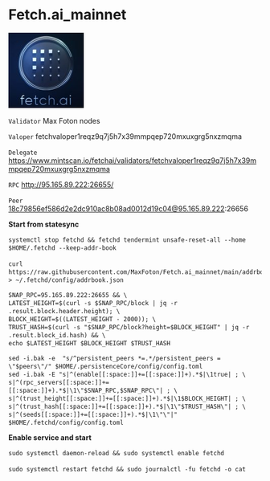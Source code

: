 # Fetch.ai_mainnet
![ALT-logo](https://raw.githubusercontent.com/MaxFoton/Fetch.ai_mainnet/main/Fetch.png)

`Validator` Max Foton nodes

`Valoper` fetchvaloper1reqz9q7j5h7x39mmpqep720mxuxgrg5nxzmqma

`Delegate` https://www.mintscan.io/fetchai/validators/fetchvaloper1reqz9q7j5h7x39mmpqep720mxuxgrg5nxzmqma

`RPC` http://95.165.89.222:26655/

`Peer` 18c79856ef586d2e2dc910ac8b08ad0012d19c04@95.165.89.222:26656

**Start from statesync**

```
systemctl stop fetchd && fetchd tendermint unsafe-reset-all --home $HOME/.fetchd --keep-addr-book

curl https://raw.githubusercontent.com/MaxFoton/Fetch.ai_mainnet/main/addrbook.json > ~/.fetchd/config/addrbook.json
```

```
SNAP_RPC=95.165.89.222:26655 && \
LATEST_HEIGHT=$(curl -s $SNAP_RPC/block | jq -r .result.block.header.height); \
BLOCK_HEIGHT=$((LATEST_HEIGHT - 2000)); \
TRUST_HASH=$(curl -s "$SNAP_RPC/block?height=$BLOCK_HEIGHT" | jq -r .result.block_id.hash) && \
echo $LATEST_HEIGHT $BLOCK_HEIGHT $TRUST_HASH
```

```
sed -i.bak -e  "s/^persistent_peers *=.*/persistent_peers = \"$peers\"/" $HOME/.persistenceCore/config/config.toml
sed -i.bak -E "s|^(enable[[:space:]]+=[[:space:]]+).*$|\1true| ; \
s|^(rpc_servers[[:space:]]+=[[:space:]]+).*$|\1\"$SNAP_RPC,$SNAP_RPC\"| ; \
s|^(trust_height[[:space:]]+=[[:space:]]+).*$|\1$BLOCK_HEIGHT| ; \
s|^(trust_hash[[:space:]]+=[[:space:]]+).*$|\1\"$TRUST_HASH\"| ; \
s|^(seeds[[:space:]]+=[[:space:]]+).*$|\1\"\"|" $HOME/.fetchd/config/config.toml
```

**Enable service and start**

```
sudo systemctl daemon-reload && sudo systemctl enable fetchd

sudo systemctl restart fetchd && sudo journalctl -fu fetchd -o cat
```

